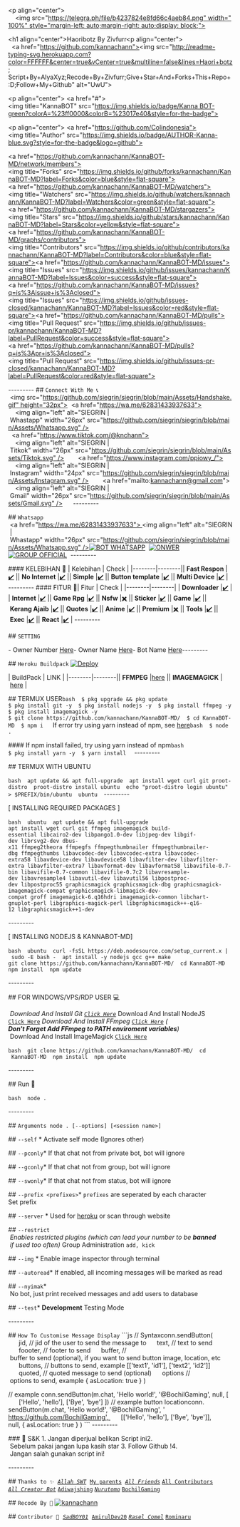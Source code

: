  
 ​<p align="center"> 
 ​    <img src="https://telegra.ph/file/b4237824e8fd66c4aeb84.png" width="100%" style="margin-left: auto;margin-right: auto;display: block;"> 
 ​</p> 
 ​<h1 align="center">Haoribotz By Zivfurr</h1> 
 ​<p align="center"> 
 ​  <a href="https://github.com/kannachann"><img src="http://readme-typing-svg.herokuapp.com?color=FFFFFF&center=true&vCenter=true&multiline=false&lines=Haori+botz; Script+By+AlyaXyz;Recode+By+Zivfurr;Give+Star+And+Forks+This+Repo+:D;Follow+My+Github" alt="UwU"> 
 ​</p> 
  
 ​<p align="center"> 
 ​ <a href="#"><img title="KannaBOT" src="https://img.shields.io/badge/Kanna BOT-green?colorA=%23ff0000&colorB=%23017e40&style=for-the-badge"></a> 
 ​</p> 
 ​<p align="center"> 
 ​<a href="https://github.com/Colindonesia"><img title="Author" src="https://img.shields.io/badge/AUTHOR-Kanna-blue.svg?style=for-the-badge&logo=github"></a> 
 ​</p> 
 ​<a href="https://github.com/kannachann/KannaBOT-MD/network/members"><img title="Forks" src="https://img.shields.io/github/forks/kannachann/KannaBOT-MD?label=Forks&color=blue&style=flat-square"></a> 
 ​<a href="https://github.com/kannachann/KannaBOT-MD/watchers"><img title="Watchers" src="https://img.shields.io/github/watchers/kannachann/KannaBOT-MD?label=Watchers&color=green&style=flat-square"></a> 
 ​<a href="https://github.com/kannachann/KannaBOT-MD/stargazers"><img title="Stars" src="https://img.shields.io/github/stars/kannachann/KannaBOT-MD?label=Stars&color=yellow&style=flat-square"></a> 
 ​<a href="https://github.com/kannachann/KannaBOT-MD/graphs/contributors"><img title="Contributors" src="https://img.shields.io/github/contributors/kannachann/KannaBOT-MD?label=Contributors&color=blue&style=flat-square"></a> 
 ​<a href="https://github.com/kannachann/KannaBOT-MD/issues"><img title="Issues" src="https://img.shields.io/github/issues/kannachann/KannaBOT-MD?label=Issues&color=success&style=flat-square"></a> 
 ​<a href="https://github.com/kannachann/KannaBOT-MD/issues?q=is%3Aissue+is%3Aclosed"><img title="Issues" src="https://img.shields.io/github/issues-closed/kannachann/KannaBOT-MD?label=Issues&color=red&style=flat-square"></a> 
 ​<a href="https://github.com/kannachann/KannaBOT-MD/pulls"><img title="Pull Request" src="https://img.shields.io/github/issues-pr/kannachann/KannaBOT-MD?label=PullRequest&color=success&style=flat-square"></a> 
 ​<a href="https://github.com/kannachann/KannaBOT-MD/pulls?q=is%3Apr+is%3Aclosed"><img title="Pull Request" src="https://img.shields.io/github/issues-pr-closed/kannachann/KannaBOT-MD?label=PullRequest&color=red&style=flat-square"></a> 
  
 ​--------- 
 ​##​ ​```Connect With Me 📞```​ <img src="https://github.com/siegrin/siegrin/blob/main/Assets/Handshake.gif" height="32px"> 
 ​  <a href="https://wa.me/62831433937633"> 
 ​    <img align="left" alt="SIEGRIN | Whastapp" width="26px" src="https://github.com/siegrin/siegrin/blob/main/Assets/Whatsapp.svg" /> 
 ​  </a> ​&nbsp;&nbsp; 
 ​  <a href="https://www.tiktok.com/@knchann"> 
 ​    <img align="left" alt="SIEGRIN | Titkok" width="26px" src="https://github.com/siegrin/siegrin/blob/main/Assets/Tiktok.svg" /> 
 ​  </a> ​&nbsp;&nbsp; 
 ​  <a href="https://www.instagram.com/ppiowy_/"> 
 ​    <img align="left" alt="SIEGRIN | Instagram" width="24px" src="https://github.com/siegrin/siegrin/blob/main/Assets/Instagram.svg" /> 
 ​  </a> ​&nbsp;&nbsp; 
 ​  <a href="mailto:kannachann@gmail.com"> 
 ​    <img align="left" alt="SIEGRIN | Gmail" width="26px" src="https://github.com/siegrin/siegrin/blob/main/Assets/Gmail.svg" /> 
 ​  </a> ​&nbsp;&nbsp; 
 ​--------- 
  
 ​##​ ​```Whatsapp```​ <a href="https://wa.me/62831433937633"> <img align="left" alt="SIEGRIN | Whastapp" width="26px" src="https://github.com/siegrin/siegrin/blob/main/Assets/Whatsapp.svg" /> 
 ​[![​BOT WHATSAPP​](https://img.shields.io/badge/WhatsApp%20BOT-25D366?style=for-the-badge&logo=whatsapp&logoColor=white)](https://wa.me/6283143393763)  
 ​[![​ONWER​](https://img.shields.io/badge/Owner%20BOT-25D366?style=for-the-badge&logo=whatsapp&logoColor=white)](https://wa.me/62831433937633)  
 ​[![​GROUP OFFICIAL​](https://img.shields.io/badge/WhatsApp%20Group-25D366?style=for-the-badge&logo=whatsapp&logoColor=white)](https://chat.whatsapp.com/Hjr3H7l9iC8F2deP0cv6GT)  
 ​--------- 
  
 ​####​ ​KELEBIHAN 📍 
 ​| Kelebihan | Check | 
 ​|--------|--------| 
 ​| **Fast Respon** |[✔️](https://github.com/kannachann) | 
 ​| **No Internet** |[✔️](https://github.com/kannachann) | 
 ​| **Simple** |[✔️](https://github.com/kannachann) | 
 ​| **Button template** |[✔️](https://github.com/kannachann) | 
 ​| **Multi Device** |[✔️](https://github.com/kannachann) | 
 ​--------- 
 ​####​ ​FITUR 📍 
 ​| Fitur | Check | 
 ​|--------|--------| 
 ​| **Downloader** |[✔️](https://github.com/kannachann) | 
 ​| **Internet** |[✔️](https://github.com/kannachann) | 
 ​| **Game Rpg** |[✔️](https://github.com/kannachann) | 
 ​| **Nsfw** |[✖️](https://github.com/kannachann) | 
 ​| **Sticker** |[✔️](https://github.com/kannachann) | 
 ​| **Game** |[✔️](https://github.com/kannachann) | 
 ​| **Kerang Ajaib** |[✔️](https://github.com/kannachann) | 
 ​| **Quotes** |[✔️](https://github.com/kannachann) | 
 ​| **Anime** |[✔️](https://github.com/kannachann) | 
 ​| **Premium** |[✖️](https://github.com/kannachann) | 
 ​| **Tools** |[✔️](https://github.com/kannachann) | 
 ​| **Exec** |[✔️](https://github.com/kannachann) | 
 ​| **React** |[✔️](https://github.com/kannachann) | 
 ​--------- 
  
 ​##​ ​`SETTING` 
  
 ​-​ Owner Number [​Here​](https://github.com/kannachann/kannabot-md/blob/multi-device/config.js#L1) 
 ​-​ Owner Name [​Here​](https://github.com/kannachann/kannabot-md/blob/multi-device/config.js#L1) 
 ​-​ Bot Name [​Here​](https://github.com/kannachann/kannabot-md/blob/multi-device/config.js#L1) 
 ​--------- 
  
 ​##​ ​```Heroku Buildpack``` 
 ​[![​Deploy​](https://www.herokucdn.com/deploy/button.svg)](https://heroku.com/deploy?template=https://github.com/kannachann/KannaBOT-MD) 
  
 ​| BuildPack | LINK | 
 ​|--------|--------| 
 ​| **FFMPEG** |[here](https://github.com/jonathanong/heroku-buildpack-ffmpeg-latest) | 
 ​| **IMAGEMAGICK** | [here](https://github.com/DuckyTeam/heroku-buildpack-imagemagick) | 
  
 ​##​ ​TERMUX USER 
 ​```bash 
 ​$ pkg upgrade ​&&​ pkg update 
 ​$ pkg install git -y 
 ​$ pkg install nodejs -y 
 ​$ pkg install ffmpeg -y 
 ​$ pkg install imagemagick -y 
 ​$ git clone https://github.com/kannachann/KannaBOT-MD/ 
 ​$ ​cd​ KannaBOT-MD 
 ​$ npm i  
 ​``` 
 ​If error try using yarn instead of npm, see [​here​](https://github.com/kannachann/KannaBOT-MD#if-npm-install-failed--try--using-yarn-instead-of-npm) 
 ​```bash 
 ​$ node ​. 
 ​``` 
  
 ​####​ ​If npm install failed, try using yarn instead of npm 
 ​```bash 
 ​$ pkg install yarn -y 
 ​$ yarn install 
 ​``` 
 ​--------- 
  
 ​##​ ​TERMUX WITH UBUNTU 
  
 ​```bash 
 ​apt update ​&&​ apt full-upgrade 
 ​apt install wget curl git proot-distro 
 ​proot-distro install ubuntu 
 ​echo​ ​"​proot-distro login ubuntu​"​ ​>​ ​$PREFIX​/bin/ubuntu 
 ​ubuntu 
 ​``` 
 ​--------- 
  
 ​[ INSTALLING REQUIRED PACKAGES ] 
  
 ​```bash 
 ​ubuntu 
 ​apt update ​&&​ apt full-upgrade 
 ​apt install wget curl git ffmpeg imagemagick build-essential libcairo2-dev libpango1.0-dev libjpeg-dev libgif-dev librsvg2-dev dbus-x11 ffmpeg2theora ffmpegfs ffmpegthumbnailer ffmpegthumbnailer-dbg ffmpegthumbs libavcodec-dev libavcodec-extra libavcodec-extra58 libavdevice-dev libavdevice58 libavfilter-dev libavfilter-extra libavfilter-extra7 libavformat-dev libavformat58 libavifile-0.7-bin libavifile-0.7-common libavifile-0.7c2 libavresample-dev libavresample4 libavutil-dev libavutil56 libpostproc-dev libpostproc55 graphicsmagick graphicsmagick-dbg graphicsmagick-imagemagick-compat graphicsmagick-libmagick-dev-compat groff imagemagick-6.q16hdri imagemagick-common libchart-gnuplot-perl libgraphics-magick-perl libgraphicsmagick++-q16-12 libgraphicsmagick++1-dev 
 ​``` 
  
 ​--------- 
  
 ​[ INSTALLING NODEJS & KANNABOT-MD] 
  
 ​```bash 
 ​ubuntu 
 ​curl -fsSL https://deb.nodesource.com/setup_current.x ​|​ sudo -E bash - 
 ​apt install -y nodejs gcc g++ make 
 ​git clone https://github.com/kannachann/KannaBOT-MD/ 
 ​cd​ KannaBOT-MD 
 ​npm install 
 ​npm update 
 ​``` 
  
 ​--------- 
  
 ​##​ ​FOR WINDOWS/VPS/RDP USER 💻 
  
 ​*​ Download And Install Git [​`Click Here`​](https://git-scm.com/downloads) 
 ​*​ Download And Install NodeJS [​`Click Here`​](https://nodejs.org/en/download) 
 ​*​ Download And Install FFmpeg [​`Click Here`​](https://ffmpeg.org/download.html) (​**Don't Forget Add FFmpeg to PATH enviroment variables**​) 
 ​*​ Download And Install ImageMagick [​`Click Here`​](https://imagemagick.org/script/download.php) 
  
 ​```bash 
 ​git clone https://github.com/kannachann/KannaBOT-MD/ 
 ​cd​ KannaBOT-MD 
 ​npm install 
 ​npm update 
 ​``` 
  
 ​--------- 
  
 ​##​ ​Run 🏃 
  
 ​```bash 
 ​node ​. 
 ​``` 
  
 ​--------- 
  
 ​##​ ​```Arguments node . [--options] [<session name>]``` 
  
 ​##​ ​`--self` 
 ​*​ Activate self mode (Ignores other) 
  
 ​##​ ​`--pconly` 
 ​*​ If that chat not from private bot, bot will ignore 
  
 ​##​ ​`--gconly` 
 ​*​ If that chat not from group, bot will ignore 
  
 ​##​ ​`--swonly` 
 ​*​ If that chat not from status, bot will ignore 
  
 ​##​ ​`--prefix <prefixes>` 
 ​*​ ​`prefixes`​ are seperated by each character 
 ​Set prefix 
  
 ​##​ ​`--server` 
 ​*​ Used for [​heroku​](https://heroku.com/) or scan through website 
  
 ​##​ ​`--restrict` 
 ​*​ Enables restricted plugins (which can lead your number to be ​**banned**​ if used too often) 
 ​*​ Group Administration ​`add, kick` 
  
 ​##​ ​`--img` 
 ​*​ Enable image inspector through terminal 
  
 ​##​ ​`--autoread` 
 ​*​ If enabled, all incoming messages will be marked as read 
  
 ​##​ ​`--nyimak` 
 ​*​ No bot, just print received messages and add users to database 
  
 ​##​ ​`--test` 
 ​*​ ​**Development**​ Testing Mode 
  
 ​--------- 
  
 ​##​ ​```How To Customise Message Display``` 
 ​```js 
 ​//​ Syntax 
 ​conn​.​sendButton​( 
 ​      jid, ​//​ jid of the user to send the message to 
 ​      text, ​//​ text to send 
 ​      foooter, ​//​ footer to send 
 ​      buffer, ​//​ buffer to send (optional), if you want to send button image, location, etc 
 ​      buttons, ​//​ buttons to send, example [['text1', 'id1'], ['text2', 'id2']] 
 ​      quoted, ​//​ quoted message to send (optional) 
 ​      options ​//​ options to send, example { asLocation: true } 
 ​) 
  
 ​//​ example  
 ​conn​.​sendButton​(​m​.​chat​, ​'​Hello world!​'​, ​'​@BochilGaming​'​, ​null​, [ 
 ​      [​'​Hello​'​, ​'​hello​'​], [​'​Bye​'​, ​'​bye​'​] 
 ​]) 
 ​//​ example button location 
 ​conn​.​sendButton​(​m​.​chat​, ​'​Hello world!​'​, ​'​@BochilGaming​'​, ​'​https://github.com/BochilGaming​'​,  
 ​      [[​'​Hello​'​, ​'​hello​'​], [​'​Bye​'​, ​'​bye​'​]],  
 ​      ​null​, { asLocation​:​ ​true​ } 
 ​) 
 ​``` 
 ​--------- 
  
 ​###​ ​📮 S&K 
 ​1.​ Jangan diperjual belikan Script ini 
 ​2.​ Sebelum pakai jangan lupa kasih star 
 ​3.​ Follow Github ! 
 ​4.​ Jangan salah gunakan script ini! 
  
 ​--------- 
  
  
 ​##​ ​```Thanks to ✨``` 
 ​*​ [​`Allah SWT`​](https://github.com/kannachann) 
 ​*​ [​`My parents`​](https://github.com/kannachann) 
 ​*​ [​`All Friends`​](https://github.com/kannachann) 
 ​*​ [​`All Contributors`​](https://github.com/kannachann) 
 ​*​ [​`All Creator Bot`​](https://github.com/kannachann) 
 ​*​ [​`Adiwajshing`​](https://github.com/adiwajshing/Baileys) 
 ​*​ [​`Nurutomo`​](https://github.com/nurutomi) 
 ​*​ [​`BochilGaming`​](https://github.com/bochilgaming) 
  
 ​##​ ​```Recode By 🐾``` 
 ​[![​kannachann​](https://github.com/kannachann.png?size=100)](https://github.com/kannachann) 
  
 ​##​ ​```Contributor 🔭``` 
 ​*​ [​`SadBOY01`​](https://github.com/sadboy01) 
 ​*​ [​`AmirulDev20`​](https://github.com/amiruldev20) 
 ​*​ [​`Rasel Comel`​](https://github.com/raselcomel) 
 ​*​ [​`Rominaru`​](https://github.com/rominaru)
